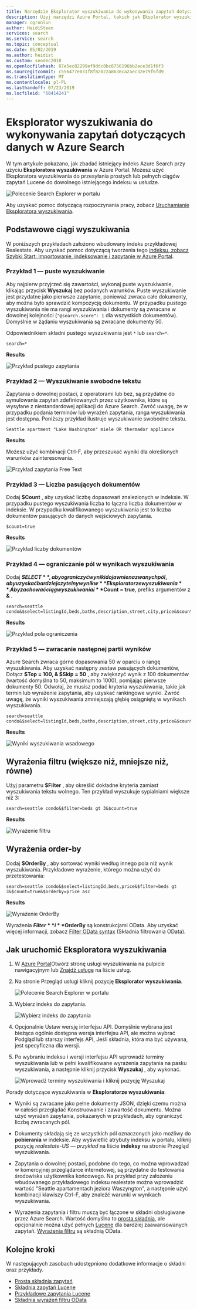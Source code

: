 ```yaml
---
title: Narzędzie Eksplorator wyszukiwania do wykonywania zapytań dotyczących danych w Azure Portal-Azure Search
description: Użyj narzędzi Azure Portal, takich jak Eksplorator wyszukiwania, aby wykonywać zapytania dotyczące indeksów w Azure Search. Wprowadź wyszukiwane terminy lub w pełni kwalifikowane ciągi wyszukiwania, używając składni zaawansowanej.
manager: cgronlun
author: HeidiSteen
services: search
ms.service: search
ms.topic: conceptual
ms.date: 05/02/2019
ms.author: heidist
ms.custom: seodec2018
ms.openlocfilehash: 87e5ec82299ef9ddc8bc8756196bb2ace3d1f6f3
ms.sourcegitcommit: c556477e031f8f82022a8638ca2aec32e79f6fd9
ms.translationtype: MT
ms.contentlocale: pl-PL
ms.lasthandoff: 07/23/2019
ms.locfileid: "68414241"
---
```

# <a name="search-explorer-for-querying-data-in-azure-search"></a>Eksplorator wyszukiwania do wykonywania zapytań dotyczących danych w Azure Search 

W tym artykule pokazano, jak zbadać istniejący indeks Azure Search przy użyciu **Eksploratora wyszukiwania** w Azure Portal. Możesz użyć Eksploratora wyszukiwania do przesyłania prostych lub pełnych ciągów zapytań Lucene do dowolnego istniejącego indeksu w usłudze. 

   ![Polecenie Search Explorer w portalu](./media/search-explorer/search-explorer-cmd2.png "Polecenie Search Explorer w portalu")


Aby uzyskać pomoc dotyczącą rozpoczynania pracy, zobacz [Uruchamianie Eksploratora wyszukiwania](#start-search-explorer).

## <a name="basic-search-strings"></a>Podstawowe ciągi wyszukiwania

W poniższych przykładach założono wbudowany indeks przykładowej Realestate. Aby uzyskać pomoc dotyczącą tworzenia tego [indeksu, zobacz Szybki Start: Importowanie, indeksowanie i zapytanie w Azure Portal](search-get-started-portal.md).

### <a name="example-1---empty-search"></a>Przykład 1 — puste wyszukiwanie

Aby najpierw przyjrzeć się zawartości, wykonaj puste wyszukiwanie, klikając przycisk **Wyszukaj** bez podanych warunków. Puste wyszukiwanie jest przydatne jako pierwsze zapytanie, ponieważ zwraca całe dokumenty, aby można było sprawdzić kompozycję dokumentu. W przypadku pustego wyszukiwania nie ma rangi wyszukiwania i dokumenty są zwracane w dowolnej kolejności (`"@search.score": 1` dla wszystkich dokumentów). Domyślnie w żądaniu wyszukiwania są zwracane dokumenty 50.

Odpowiednikiem składni pustego wyszukiwania jest `*` lub `search=*`.

   ```Input
   search=*
   ```

   **Results**
   
   ![Przykład pustego zapytania](./media/search-explorer/search-explorer-example-empty.png "Przykład niekwalifikowanego lub pustego zapytania")

### <a name="example-2---free-text-search"></a>Przykład 2 — Wyszukiwanie swobodne tekstu

Zapytania o dowolnej postaci, z operatorami lub bez, są przydatne do symulowania zapytań zdefiniowanych przez użytkownika, które są wysyłane z niestandardowej aplikacji do Azure Search. Zwróć uwagę, że w przypadku podania terminów lub wyrażeń zapytania, ranga wyszukiwania jest dostępna. Poniższy przykład ilustruje wyszukiwanie swobodne tekstu.

   ```Input
   Seattle apartment "Lake Washington" miele OR thermador appliance
   ```

   **Results**

   Możesz użyć kombinacji Ctrl-F, aby przeszukać wyniki dla określonych warunków zainteresowania.

   ![Przykład zapytania Free Text](./media/search-explorer/search-explorer-example-freetext.png "Przykład zapytania Free Text")

### <a name="example-3---count-of-matching-documents"></a>Przykład 3 — Liczba pasujących dokumentów 

Dodaj **$Count** , aby uzyskać liczbę dopasowań znalezionych w indeksie. W przypadku pustego wyszukiwania liczba to łączna liczba dokumentów w indeksie. W przypadku kwalifikowanego wyszukiwania jest to liczba dokumentów pasujących do danych wejściowych zapytania.

   ```Input1
   $count=true
   ```
   **Results**

   ![Przykład liczby dokumentów](./media/search-explorer/search-explorer-example-count.png "Liczba pasujących dokumentów w indeksie")

### <a name="example-4---restrict-fields-in-search-results"></a>Przykład 4 — ograniczanie pól w wynikach wyszukiwania

Dodaj **$SELECT** , aby ograniczyć wyniki do jawnie nazwanych pól, aby uzyskać bardziej czytelny wynik w **Eksploratorze wyszukiwania**. Aby zachować ciąg wyszukiwania i **$Count = true**, prefiks argumentów z **&** . 

   ```Input
   search=seattle condo&$select=listingId,beds,baths,description,street,city,price&$count=true
   ```

   **Results**

   ![Przykład pola ograniczenia](./media/search-explorer/search-explorer-example-selectfield.png "Ograniczanie pól w wynikach wyszukiwania")

### <a name="example-5---return-next-batch-of-results"></a>Przykład 5 — zwracanie następnej partii wyników

Azure Search zwraca górne dopasowania 50 w oparciu o rangę wyszukiwania. Aby uzyskać następny zestaw pasujących dokumentów, Dołącz **$Top = 100, & $Skip = 50** , aby zwiększyć wynik z 100 dokumentów (wartość domyślna to 50, maksimum to 1000), pomijając pierwsze dokumenty 50. Odwołaj, że musisz podać kryteria wyszukiwania, takie jak termin lub wyrażenie zapytania, aby uzyskać rankingowe wyniki. Zwróć uwagę, że wyniki wyszukiwania zmniejszają głębię osiągniętą w wynikach wyszukiwania.

   ```Input
   search=seattle condo&$select=listingId,beds,baths,description,street,city,price&$count=true&$top=100&$skip=50
   ```

   **Results**

   ![Wyniki wyszukiwania wsadowego](./media/search-explorer/search-explorer-example-topskip.png "Zwróć następną partię wyników wyszukiwania")

## <a name="filter-expressions-greater-than-less-than-equal-to"></a>Wyrażenia filtru (większe niż, mniejsze niż, równe)

Użyj parametru **$Filter** , aby określić dokładne kryteria zamiast wyszukiwania tekstu wolnego. Ten przykład wyszukuje sypialniami większe niż 3:

   ```Input
   search=seattle condo&$filter=beds gt 3&$count=true
   ```
   
   **Results**

   ![Wyrażenie filtru](./media/search-explorer/search-explorer-example-filter.png "Filtruj według kryteriów")

## <a name="order-by-expressions"></a>Wyrażenia order-by

Dodaj **$OrderBy** , aby sortować wyniki według innego pola niż wynik wyszukiwania. Przykładowe wyrażenie, którego można użyć do przetestowania:

   ```Input
   search=seattle condo&$select=listingId,beds,price&$filter=beds gt 3&$count=true&$orderby=price asc
   ```
   
   **Results**

   ![Wyrażenie OrderBy](./media/search-explorer/search-explorer-example-ordery.png "Zmiana kolejności sortowania")

Wyrażenia **$Filter** i **$OrderBy** są konstrukcjami OData. Aby uzyskać więcej informacji, zobacz [Filter OData syntax](https://docs.microsoft.com/rest/api/searchservice/odata-expression-syntax-for-azure-search) (Składnia filtrowania OData).

<a name="start-search-explorer"></a>

## <a name="how-to-start-search-explorer"></a>Jak uruchomić Eksploratora wyszukiwania

1. W [Azure Portal](https://portal.azure.com)Otwórz stronę usługi wyszukiwania na pulpicie nawigacyjnym lub [Znajdź usługę](https://ms.portal.azure.com/#blade/HubsExtension/BrowseResourceBlade/resourceType/Microsoft.Search%2FsearchServices) na liście usług.

2. Na stronie Przegląd usługi kliknij pozycję **Eksplorator wyszukiwania**.

   ![Polecenie Search Explorer w portalu](./media/search-explorer/search-explorer-cmd2.png "Polecenie Search Explorer w portalu")

3. Wybierz indeks do zapytania.

   ![Wybierz indeks do zapytania](./media/search-explorer/search-explorer-changeindex-se2.png "Wybierz indeks")

4. Opcjonalnie Ustaw wersję interfejsu API. Domyślnie wybrana jest bieżąca ogólnie dostępna wersja interfejsu API, ale można wybrać Podgląd lub starszy interfejs API, Jeśli składnia, która ma być używana, jest specyficzna dla wersji.

5. Po wybraniu indeksu i wersji interfejsu API wprowadź terminy wyszukiwania lub w pełni kwalifikowane wyrażenia zapytania na pasku wyszukiwania, a następnie kliknij przycisk **Wyszukaj** , aby wykonać.

   ![Wprowadź terminy wyszukiwania i kliknij pozycję Wyszukaj](./media/search-explorer/search-explorer-query-string-example.png "Wprowadź terminy wyszukiwania i kliknij pozycję Wyszukaj")

Porady dotyczące wyszukiwania w **Eksploratorze wyszukiwania**:

+ Wyniki są zwracane jako pełne dokumenty JSON, dzięki czemu można w całości przeglądać Konstruowanie i zawartość dokumentu. Można użyć wyrażeń zapytania, pokazanych w przykładach, aby ograniczyć liczbę zwracanych pól.

+ Dokumenty składają się ze wszystkich pól oznaczonych jako możliwy do **pobierania** w indeksie. Aby wyświetlić atrybuty indeksu w portalu, kliknij pozycję *realestate-US — przykład* na liście **indeksy** na stronie Przegląd wyszukiwania.

+ Zapytania o dowolnej postaci, podobne do tego, co można wprowadzać w komercyjnej przeglądarce internetowej, są przydatne do testowania środowiska użytkownika końcowego. Na przykład przy założeniu wbudowanego przykładowego indeksu realestate można wprowadzić wartość "Seattle apartamentach jeziora Waszyngton", a następnie użyć kombinacji klawiszy Ctrl-F, aby znaleźć warunki w wynikach wyszukiwania. 

+ Wyrażenia zapytania i filtru muszą być łączone w składni obsługiwane przez Azure Search. Wartość domyślna to [prosta składnia](https://docs.microsoft.com/rest/api/searchservice/simple-query-syntax-in-azure-search), ale opcjonalnie można użyć pełnych [Lucene](https://docs.microsoft.com/rest/api/searchservice/lucene-query-syntax-in-azure-search) dla bardziej zaawansowanych zapytań. [Wyrażenia filtru](https://docs.microsoft.com/rest/api/searchservice/odata-expression-syntax-for-azure-search) są składnią OData.


## <a name="next-steps"></a>Kolejne kroki

W następujących zasobach udostępniono dodatkowe informacje o składni oraz przykłady.

 + [Prosta składnia zapytań](https://docs.microsoft.com/rest/api/searchservice/simple-query-syntax-in-azure-search) 
 + [Składnia zapytań Lucene](https://docs.microsoft.com/rest/api/searchservice/lucene-query-syntax-in-azure-search) 
 + [Przykładowe zapytania Lucene](search-query-lucene-examples.md) 
 + [Składnia wyrażeń filtru OData](https://docs.microsoft.com/rest/api/searchservice/odata-expression-syntax-for-azure-search) 
